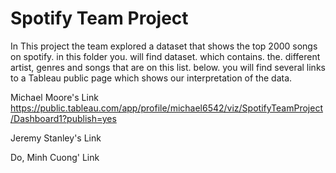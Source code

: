 # Spotify Team Project

In This project the team explored a dataset that shows the top 2000 songs on spotify. in this folder you. will find dataset. which contains. the. different
artist, genres and songs that are on this list. below. you will find several links to a Tableau public page which shows our interpretation of the data.

Michael Moore's Link
https://public.tableau.com/app/profile/michael6542/viz/SpotifyTeamProject/Dashboard1?publish=yes

Jeremy Stanley's Link

Do, Minh Cuong' Link
